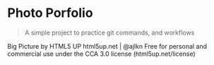 # Photo Porfolio

> A simple project to practice git commands, and workflows

Big Picture by HTML5 UP
html5up.net | @ajlkn
Free for personal and commercial use under the CCA 3.0 license (html5up.net/license)
